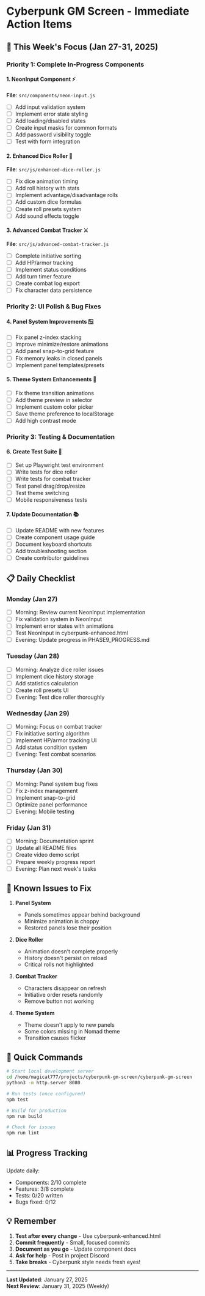 # Cyberpunk GM Screen - Immediate Action Items

## 🎯 This Week's Focus (Jan 27-31, 2025)

### Priority 1: Complete In-Progress Components

#### 1. NeonInput Component ⚡
**File**: `src/components/neon-input.js`
- [ ] Add input validation system
- [ ] Implement error state styling
- [ ] Add loading/disabled states
- [ ] Create input masks for common formats
- [ ] Add password visibility toggle
- [ ] Test with form integration

#### 2. Enhanced Dice Roller 🎲
**File**: `src/js/enhanced-dice-roller.js`
- [ ] Fix dice animation timing
- [ ] Add roll history with stats
- [ ] Implement advantage/disadvantage rolls
- [ ] Add custom dice formulas
- [ ] Create roll presets system
- [ ] Add sound effects toggle

#### 3. Advanced Combat Tracker ⚔️
**File**: `src/js/advanced-combat-tracker.js`
- [ ] Complete initiative sorting
- [ ] Add HP/armor tracking
- [ ] Implement status conditions
- [ ] Add turn timer feature
- [ ] Create combat log export
- [ ] Fix character data persistence

### Priority 2: UI Polish & Bug Fixes

#### 4. Panel System Improvements 🪟
- [ ] Fix panel z-index stacking
- [ ] Improve minimize/restore animations
- [ ] Add panel snap-to-grid feature
- [ ] Fix memory leaks in closed panels
- [ ] Implement panel templates/presets

#### 5. Theme System Enhancements 🎨
- [ ] Fix theme transition animations
- [ ] Add theme preview in selector
- [ ] Implement custom color picker
- [ ] Save theme preference to localStorage
- [ ] Add high contrast mode

### Priority 3: Testing & Documentation

#### 6. Create Test Suite 🧪
- [ ] Set up Playwright test environment
- [ ] Write tests for dice roller
- [ ] Write tests for combat tracker
- [ ] Test panel drag/drop/resize
- [ ] Test theme switching
- [ ] Mobile responsiveness tests

#### 7. Update Documentation 📚
- [ ] Update README with new features
- [ ] Create component usage guide
- [ ] Document keyboard shortcuts
- [ ] Add troubleshooting section
- [ ] Create contributor guidelines

## 📋 Daily Checklist

### Monday (Jan 27)
- [ ] Morning: Review current NeonInput implementation
- [ ] Fix validation system in NeonInput
- [ ] Implement error states with animations
- [ ] Test NeonInput in cyberpunk-enhanced.html
- [ ] Evening: Update progress in PHASE9_PROGRESS.md

### Tuesday (Jan 28)
- [ ] Morning: Analyze dice roller issues
- [ ] Implement dice history storage
- [ ] Add statistics calculation
- [ ] Create roll presets UI
- [ ] Evening: Test dice roller thoroughly

### Wednesday (Jan 29)
- [ ] Morning: Focus on combat tracker
- [ ] Fix initiative sorting algorithm
- [ ] Implement HP/armor tracking UI
- [ ] Add status condition system
- [ ] Evening: Test combat scenarios

### Thursday (Jan 30)
- [ ] Morning: Panel system bug fixes
- [ ] Fix z-index management
- [ ] Implement snap-to-grid
- [ ] Optimize panel performance
- [ ] Evening: Mobile testing

### Friday (Jan 31)
- [ ] Morning: Documentation sprint
- [ ] Update all README files
- [ ] Create video demo script
- [ ] Prepare weekly progress report
- [ ] Evening: Plan next week's tasks

## 🐛 Known Issues to Fix

1. **Panel System**
   - Panels sometimes appear behind background
   - Minimize animation is choppy
   - Restored panels lose their position

2. **Dice Roller**
   - Animation doesn't complete properly
   - History doesn't persist on reload
   - Critical rolls not highlighted

3. **Combat Tracker**
   - Characters disappear on refresh
   - Initiative order resets randomly
   - Remove button not working

4. **Theme System**
   - Theme doesn't apply to new panels
   - Some colors missing in Nomad theme
   - Transition causes flicker

## 🚀 Quick Commands

```bash
# Start local development server
cd /home/magicat777/projects/cyberpunk-gm-screen/cyberpunk-gm-screen
python3 -m http.server 8080

# Run tests (once configured)
npm test

# Build for production
npm run build

# Check for issues
npm run lint
```

## 📊 Progress Tracking

Update daily:
- Components: 2/10 complete
- Features: 3/8 complete
- Tests: 0/20 written
- Bugs fixed: 0/12

## 💡 Remember

1. **Test after every change** - Use cyberpunk-enhanced.html
2. **Commit frequently** - Small, focused commits
3. **Document as you go** - Update component docs
4. **Ask for help** - Post in project Discord
5. **Take breaks** - Cyberpunk style needs fresh eyes!

---

**Last Updated**: January 27, 2025  
**Next Review**: January 31, 2025 (Weekly)